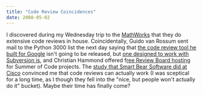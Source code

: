 ```yaml
---
title: "Code Review Coincidences"
date: 2008-05-02
---
```

I discovered during my Wednesday trip to the <a href="http://www.mathworks.com">MathWorks</a> that they do extensive code reviews in house. Coincidentally, Guido van Rossum sent mail to the Python 3000 list the next day saying that <a href="http://www.youtube.com/watch?v=sMql3Di4Kgc">the code review tool he built for Google</a> isn't going to be released, but <a href="http://codereview.appspot.com/">one designed to work with Subversion is</a>, and Christian Hammond offered f<a href="http://groups.google.com/group/google-summer-of-code-discuss/browse_thread/thread/6bd9c59d705f1d2d">ree Review Board hosting</a> for Summer of Code projects.  The <a href="http://smartbear.com/docs/book/code-review-cisco-case-study.pdf">study that Smart Bear Software did at Cisco</a> convinced me that code reviews can actually work (I was sceptical for a long time, as I though they fell into the "nice, but people won't actually do it" bucket).  Maybe their time has finally come?
